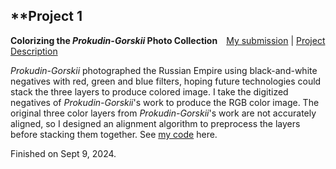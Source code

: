 ## **Project 1

**Colorizing the _Prokudin-Gorskii_ Photo Collection**&emsp;[My submission](https://davidpaulwei.github.io/cs180/proj1/) | [Project Description](https://inst.eecs.berkeley.edu/~cs180/fa24/hw/proj1/)

_Prokudin-Gorskii_ photographed the Russian Empire using black-and-white negatives with red, green and blue filters, hoping future technologies could stack the three layers to produce colored image. I take the digitized negatives of _Prokudin-Gorskii_'s work to produce the RGB color image. The original three color layers from _Prokudin-Gorskii_'s work are not accurately aligned, so I designed an alignment algorithm to preprocess the layers before stacking them together. See [my code](https://github.com/davidpaulwei/cs180/tree/main/proj1/code) here.

Finished on Sept 9, 2024.
